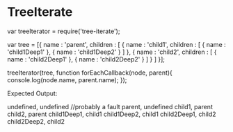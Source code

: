 # TreeIterate

var treeIterator = require('tree-iterate');

var tree = [{
                name : 'parent',
                children : [
                    {
                        name : 'child1',
                        children : [
                            {
                                name : 'child1Deep1'
                            },
                            {
                                name : 'child1Deep2'
                            }
                        ]
                    },
                    {
                        name : 'child2',
                        children : [
                            {
                                name : 'child2Deep1'
                            },
                            {
                                name : 'child2Deep2'
                            }
                        ]
                    }
                ]
            }];

treeIterator(tree, function forEachCallback(node, parent){
    console.log(node.name, parent.name);
});


Expected Output:

undefined, undefined //probably a fault
parent, undefined
child1, parent
child2, parent
child1Deep1, child1
child1Deep2, child1
child2Deep1, child2
child2Deep2, child2